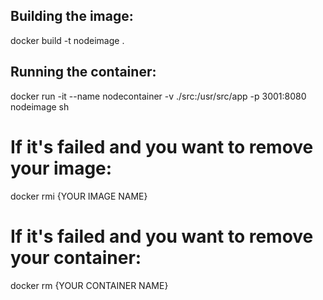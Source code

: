 ## Building the image:

docker build -t nodeimage .

## Running the container:

docker run -it --name nodecontainer -v ./src:/usr/src/app -p 3001:8080 nodeimage sh

# If it's failed and you want to remove your image:

docker rmi {YOUR IMAGE NAME}

# If it's failed and you want to remove your container:

docker rm {YOUR CONTAINER NAME}
